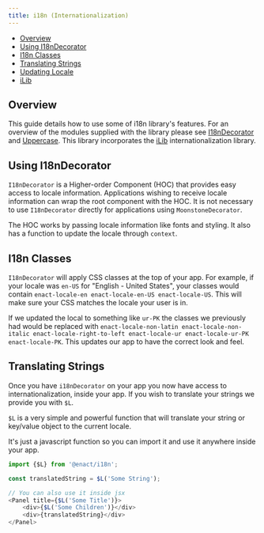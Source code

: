 ```yaml
---
title: i18n (Internationalization)
---
```


* [Overview](#1)
* [Using I18nDecorator](#2)
* [I18n Classes](#3)
* [Translating Strings](#4)
* [Updating Locale](./UpdateLocale.md)
* [iLib](./ilib.md)

<a name="1"></a>
## Overview

This guide details how to use some of i18n library's features. For an overview of the modules supplied with the library please see [I18nDecorator](../../modules/i18n/I18nDecorator/) and [Uppercase](../../modules/i18n/Uppercase/). This library incorporates the [iLib](https://github.com/iLib-js/iLib) internationalization library.

<a name="2"></a>
## Using I18nDecorator

`I18nDecorator` is a Higher-order Component (HOC) that provides easy access to locale information. Applications wishing to receive locale information can wrap the root component with the HOC. It is not necessary to use `I18nDecorator` directly for applications using `MoonstoneDecorator`.

The HOC works by passing locale information like fonts and styling. It also has a function to update the locale through `context`.

<a name="3"></a>
## I18n Classes

`I18nDecorator` will apply CSS classes at the top of your app. For example, if your locale was `en-US` for "English - United States", your classes would contain `enact-locale-en enact-locale-en-US enact-locale-US`. This will make sure your CSS matches the locale your user is in.

If we updated the local to something like `ur-PK` the classes we previously had would be replaced with `enact-locale-non-latin enact-locale-non-italic enact-locale-right-to-left enact-locale-ur enact-locale-ur-PK enact-locale-PK`. This updates our app to have the correct look and feel.

<a name="4"></a>
## Translating Strings

Once you have `i18nDecorator` on your app you now have access to internationalization, inside your app. If you wish to translate your strings we provide you with `$L`. 

`$L` is a very simple and powerful function that will translate your string or key/value object to the current locale.

It's just a javascript function so you can import it and use it anywhere inside your app.

```javascript
import {$L} from '@enact/i18n';

const translatedString = $L('Some String');

// You can also use it inside jsx
<Panel title={$L('Some Title')}>
    <div>{$L('Some Children')}</div>
    <div>{translatedString}</div>
</Panel>
```
